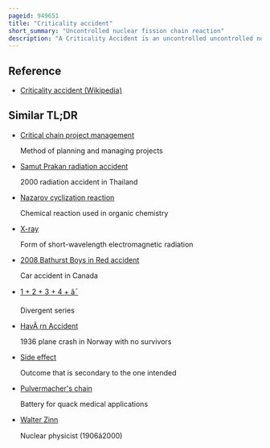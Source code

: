 ```yaml
---
pageid: 949651
title: "Criticality accident"
short_summary: "Uncontrolled nuclear fission chain reaction"
description: "A Criticality Accident is an uncontrolled uncontrolled nuclear Fission Chain Reaction. It is sometimes referred to as a critical Excursion critical Power Excursion or Divergent Chain Reaction. Any such Event involves the unintended Accumulation or Arrangement of a critical Mass of fissile Material for Example enriched Uranium or Plutonium. Criticality Accidents can release potentially fatal Radiation Doses if they occur in an unprotected Environment."
---
```


## Reference

- [Criticality accident (Wikipedia)](https://en.wikipedia.org/?curid=949651)

## Similar TL;DR

- [Critical chain project management](/tldr/en/critical-chain-project-management)

  Method of planning and managing projects

- [Samut Prakan radiation accident](/tldr/en/samut-prakan-radiation-accident)

  2000 radiation accident in Thailand

- [Nazarov cyclization reaction](/tldr/en/nazarov-cyclization-reaction)

  Chemical reaction used in organic chemistry

- [X-ray](/tldr/en/x-ray)

  Form of short-wavelength electromagnetic radiation

- [2008 Bathurst Boys in Red accident](/tldr/en/2008-bathurst-boys-in-red-accident)

  Car accident in Canada

- [1 + 2 + 3 + 4 + â¯](/tldr/en/1-2-3-4)

  Divergent series

- [HavÃ¸rn Accident](/tldr/en/havrn-accident)

  1936 plane crash in Norway with no survivors

- [Side effect](/tldr/en/side-effect)

  Outcome that is secondary to the one intended

- [Pulvermacher's chain](/tldr/en/pulvermachers-chain)

  Battery for quack medical applications

- [Walter Zinn](/tldr/en/walter-zinn)

  Nuclear physicist (1906â2000)
